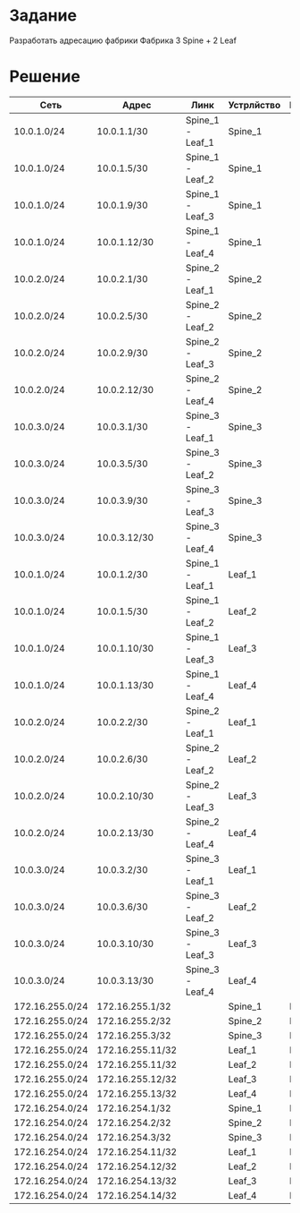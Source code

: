 # Задание
Разработать адресацию фабрики
Фабрика 3 Spine + 2 Leaf

# Решение
|Сеть           |Адрес            |Линк            |Устрлйство|Интерфейс|
|---------------|-----------------|----------------|--------- |---------|
|10.0.1.0/24    |10.0.1.1/30      |Spine_1 - Leaf_1|Spine_1   |         |
|10.0.1.0/24    |10.0.1.5/30      |Spine_1 - Leaf_2|Spine_1   |         |
|10.0.1.0/24    |10.0.1.9/30      |Spine_1 - Leaf_3|Spine_1   |         |
|10.0.1.0/24    |10.0.1.12/30     |Spine_1 - Leaf_4|Spine_1   |         |
|10.0.2.0/24    |10.0.2.1/30      |Spine_2 - Leaf_1|Spine_2   |         |
|10.0.2.0/24    |10.0.2.5/30      |Spine_2 - Leaf_2|Spine_2   |         |
|10.0.2.0/24    |10.0.2.9/30      |Spine_2 - Leaf_3|Spine_2   |         |
|10.0.2.0/24    |10.0.2.12/30     |Spine_2 - Leaf_4|Spine_2   |         |
|10.0.3.0/24    |10.0.3.1/30      |Spine_3 - Leaf_1|Spine_3   |         |
|10.0.3.0/24    |10.0.3.5/30      |Spine_3 - Leaf_2|Spine_3   |         |
|10.0.3.0/24    |10.0.3.9/30      |Spine_3 - Leaf_3|Spine_3   |         |
|10.0.3.0/24    |10.0.3.12/30     |Spine_3 - Leaf_4|Spine_3   |         |
|10.0.1.0/24    |10.0.1.2/30      |Spine_1 - Leaf_1|Leaf_1    |         |
|10.0.1.0/24    |10.0.1.5/30      |Spine_1 - Leaf_2|Leaf_2    |         |
|10.0.1.0/24    |10.0.1.10/30     |Spine_1 - Leaf_3|Leaf_3    |         |
|10.0.1.0/24    |10.0.1.13/30     |Spine_1 - Leaf_4|Leaf_4    |         |
|10.0.2.0/24    |10.0.2.2/30      |Spine_2 - Leaf_1|Leaf_1    |         |
|10.0.2.0/24    |10.0.2.6/30      |Spine_2 - Leaf_2|Leaf_2    |         |
|10.0.2.0/24    |10.0.2.10/30     |Spine_2 - Leaf_3|Leaf_3    |         |
|10.0.2.0/24    |10.0.2.13/30     |Spine_2 - Leaf_4|Leaf_4    |         |
|10.0.3.0/24    |10.0.3.2/30      |Spine_3 - Leaf_1|Leaf_1    |         |
|10.0.3.0/24    |10.0.3.6/30      |Spine_3 - Leaf_2|Leaf_2    |         |
|10.0.3.0/24    |10.0.3.10/30     |Spine_3 - Leaf_3|Leaf_3    |         |
|10.0.3.0/24    |10.0.3.13/30     |Spine_3 - Leaf_4|Leaf_4    |         |
|172.16.255.0/24|172.16.255.1/32  |                |Spine_1   |Loo0     |
|172.16.255.0/24|172.16.255.2/32  |                |Spine_2   |Loo0     |
|172.16.255.0/24|172.16.255.3/32  |                |Spine_3   |Loo0     |
|172.16.255.0/24|172.16.255.11/32 |                |Leaf_1    |Loo0     |
|172.16.255.0/24|172.16.255.11/32 |                |Leaf_2    |Loo0     |
|172.16.255.0/24|172.16.255.12/32 |                |Leaf_3    |Loo0     |
|172.16.255.0/24|172.16.255.13/32 |                |Leaf_4    |Loo0     |
|172.16.254.0/24|172.16.254.1/32  |                |Spine_1   |Loo1     |
|172.16.254.0/24|172.16.254.2/32  |                |Spine_2   |Loo1     |
|172.16.254.0/24|172.16.254.3/32  |                |Spine_3   |Loo1     |
|172.16.254.0/24|172.16.254.11/32 |                |Leaf_1    |Loo1     |
|172.16.254.0/24|172.16.254.12/32 |                |Leaf_2    |Loo1     |
|172.16.254.0/24|172.16.254.13/32 |                |Leaf_3    |Loo1     |
|172.16.254.0/24|172.16.254.14/32 |                |Leaf_4    |Loo1     |
